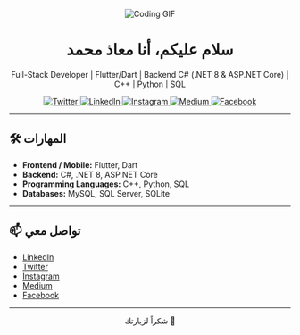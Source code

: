 <p align="center">
  <img src="https://github.com/demartini/demartini/blob/master/code.gif" alt="Coding GIF">
</p>

<h1 align="center">سلام عليكم، أنا معاذ محمد</h1>
<p align="center">
  Full-Stack Developer | Flutter/Dart | Backend C# (.NET 8 & ASP.NET Core) | C++ | Python | SQL
</p>

<p align="center">
  <a href="https://twitter.com/iolardemartini" target="_blank">
    <img src="https://img.shields.io/badge/twitter-%231DA1F2.svg?&style=for-the-badge&logo=twitter&logoColor=white&color=071A2C" alt="Twitter"/>
  </a>
  <a href="https://www.linkedin.com/in/iolardemartini" target="_blank">
    <img src="https://img.shields.io/badge/linkedin-%230077B5.svg?&style=for-the-badge&logo=linkedin&logoColor=white&color=071A2C" alt="LinkedIn"/>
  </a>
  <a href="https://instagram.com/iolarjr" target="_blank">
    <img src="https://img.shields.io/badge/instagram-%23E4405F.svg?&style=for-the-badge&logo=instagram&logoColor=white&color=071A2C" alt="Instagram"/>
  </a>
  <a href="https://medium.com/@Demartini" target="_blank">
    <img src="https://img.shields.io/badge/medium-%2312100E.svg?&style=for-the-badge&logo=medium&logoColor=white&color=071A2C" alt="Medium"/>
  </a>
  <a href="https://www.facebook.com/iolardemartini" target="_blank">
    <img src="https://img.shields.io/badge/facebook-%231877F2.svg?&style=for-the-badge&logo=facebook&logoColor=white&color=071A2C" alt="Facebook"/>
  </a>
</p>

---

## 🛠️ المهارات

- **Frontend / Mobile:** Flutter, Dart  
- **Backend:** C#, .NET 8, ASP.NET Core  
- **Programming Languages:** C++, Python, SQL  
- **Databases:** MySQL, SQL Server, SQLite  

---

## 📫 تواصل معي

- [LinkedIn](https://www.linkedin.com/in/iolardemartini)  
- [Twitter](https://twitter.com/iolardemartini)  
- [Instagram](https://instagram.com/iolarjr)  
- [Medium](https://medium.com/@Demartini)  
- [Facebook](https://www.facebook.com/iolardemartini)  

---

<p align="center">
  شكراً لزيارتك 🌟
</p>
